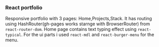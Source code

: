 
### React portfolio

Responsive portfolio with 3 pages: Home,Projects,Stack. It has routing using HashRouter(gh-pages works starnge with BrowserRouter) from `react-router-dom`. Home page contains text typing effect using `react-typical`. For the ui parts i used `react-mdl` and `react-burger-menu` for the menu.
